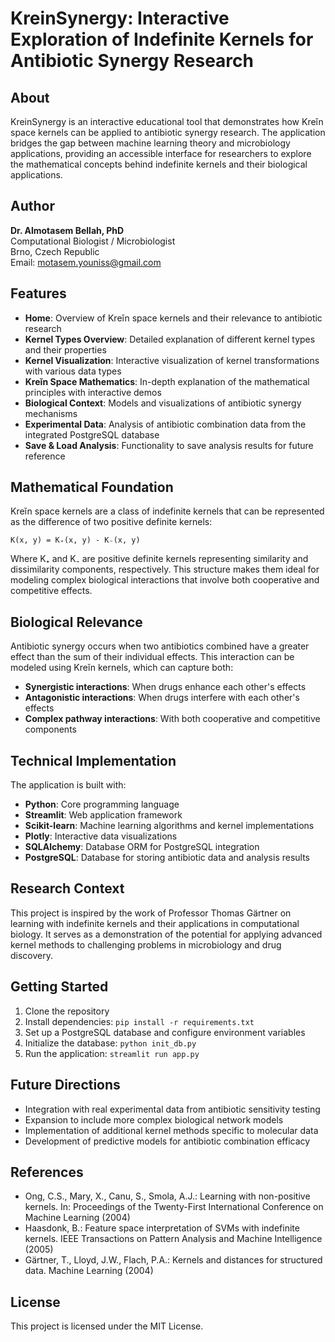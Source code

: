# KreinSynergy: Interactive Exploration of Indefinite Kernels for Antibiotic Synergy Research

## About

KreinSynergy is an interactive educational tool that demonstrates how Kreĭn space kernels can be applied to antibiotic synergy research. The application bridges the gap between machine learning theory and microbiology applications, providing an accessible interface for researchers to explore the mathematical concepts behind indefinite kernels and their biological applications.

## Author

**Dr. Almotasem Bellah, PhD**  
Computational Biologist / Microbiologist  
Brno, Czech Republic  
Email: motasem.youniss@gmail.com

## Features

- **Home**: Overview of Kreĭn space kernels and their relevance to antibiotic research
- **Kernel Types Overview**: Detailed explanation of different kernel types and their properties
- **Kernel Visualization**: Interactive visualization of kernel transformations with various data types
- **Kreĭn Space Mathematics**: In-depth explanation of the mathematical principles with interactive demos
- **Biological Context**: Models and visualizations of antibiotic synergy mechanisms
- **Experimental Data**: Analysis of antibiotic combination data from the integrated PostgreSQL database
- **Save & Load Analysis**: Functionality to save analysis results for future reference

## Mathematical Foundation

Kreĭn space kernels are a class of indefinite kernels that can be represented as the difference of two positive definite kernels:

```
K(x, y) = K₊(x, y) - K₋(x, y)
```

Where K₊ and K₋ are positive definite kernels representing similarity and dissimilarity components, respectively. This structure makes them ideal for modeling complex biological interactions that involve both cooperative and competitive effects.

## Biological Relevance

Antibiotic synergy occurs when two antibiotics combined have a greater effect than the sum of their individual effects. This interaction can be modeled using Kreĭn kernels, which can capture both:

- **Synergistic interactions**: When drugs enhance each other's effects
- **Antagonistic interactions**: When drugs interfere with each other's effects
- **Complex pathway interactions**: With both cooperative and competitive components

## Technical Implementation

The application is built with:

- **Python**: Core programming language
- **Streamlit**: Web application framework
- **Scikit-learn**: Machine learning algorithms and kernel implementations
- **Plotly**: Interactive data visualizations
- **SQLAlchemy**: Database ORM for PostgreSQL integration
- **PostgreSQL**: Database for storing antibiotic data and analysis results

## Research Context

This project is inspired by the work of Professor Thomas Gärtner on learning with indefinite kernels and their applications in computational biology. It serves as a demonstration of the potential for applying advanced kernel methods to challenging problems in microbiology and drug discovery.

## Getting Started

1. Clone the repository
2. Install dependencies: `pip install -r requirements.txt`
3. Set up a PostgreSQL database and configure environment variables
4. Initialize the database: `python init_db.py`
5. Run the application: `streamlit run app.py`

## Future Directions

- Integration with real experimental data from antibiotic sensitivity testing
- Expansion to include more complex biological network models
- Implementation of additional kernel methods specific to molecular data
- Development of predictive models for antibiotic combination efficacy

## References

- Ong, C.S., Mary, X., Canu, S., Smola, A.J.: Learning with non-positive kernels. In: Proceedings of the Twenty-First International Conference on Machine Learning (2004)
- Haasdonk, B.: Feature space interpretation of SVMs with indefinite kernels. IEEE Transactions on Pattern Analysis and Machine Intelligence (2005)
- Gärtner, T., Lloyd, J.W., Flach, P.A.: Kernels and distances for structured data. Machine Learning (2004)

## License

This project is licensed under the MIT License.